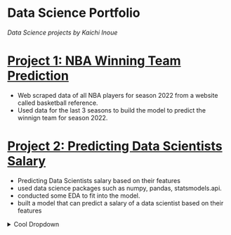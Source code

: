 # Data Science Portfolio
*Data Science projects by Kaichi Inoue*

# [Project 1: NBA Winning Team Prediction](https://github.com/sraihara/nba_prediction)
- Web scraped data of all NBA players for season 2022 from a website called basketball reference.
- Used data for the last 3 seasons to build the model to predict the winnign team for season 2022.

# [Project 2: Predicting Data Scientists Salary](https://github.com/kaichiinoue/ds_salary_project)
- Predicting Data Scientists salary based on their features
- used data science packages such as numpy, pandas, statsmodels.api.
- conducted some EDA to fit into the model.
- built a model that can predict a salary of a data scientist based on their features

<details><summary>Cool Dropdown</summary><br/>
blah blah blah blah you found me!
</details>
